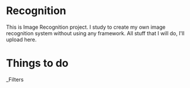 # Recognition
This is Image Recognition project.
I study to create my own image recognition system without using any framework. All stuff that I will do, I'll upload here.

# Things to do
_Filters
